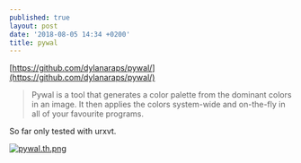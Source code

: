```yaml
---
published: true
layout: post
date: '2018-08-05 14:34 +0200'
title: pywal
---
```

[https://github.com/dylanaraps/pywal/](https://github.com/dylanaraps/pywal/)

> Pywal is a tool that generates a color palette from the dominant colors in an image. It then applies the colors system-wide and on-the-fly in all of your favourite programs.

So far only tested with urxvt.

[![pywal.th.png](https://cdn.scrot.moe/images/2018/08/05/pywal.th.png)](https://cdn.scrot.moe/images/2018/08/05/pywal.png)

